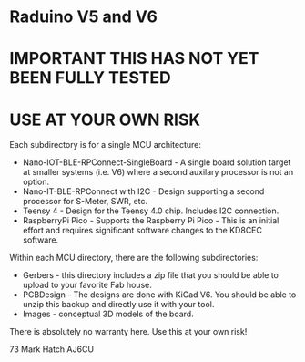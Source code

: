 # Raduino V5 and V6
# IMPORTANT THIS HAS NOT YET BEEN FULLY TESTED
# USE AT YOUR OWN RISK
 
Each subdirectory is for a single MCU architecture:

- Nano-IOT-BLE-RPConnect-SingleBoard - A single board solution target at smaller systems (i.e. V6) where a second auxilary processor is not an option.
- Nano-IT-BLE-RPConnect with I2C - Design supporting a second processor for S-Meter, SWR, etc.
- Teensy 4 - Design for the Teensy 4.0 chip. Includes I2C connection.
- RaspberryPi Pico - Supports the Raspberry Pi Pico - This is an initial effort and requires significant software changes to the KD8CEC software.


Within each MCU directory, there are the following subdirectories:


- Gerbers - this directory includes a zip file that you should be able to upload to
            your favorite Fab house.
- PCBDesign - The designs are done with KiCad V6. You should be able to unzip this backup and directly use it with your tool.
- Images - conceptual 3D models of the board.

There is absolutely no warranty here. Use this at your own risk!


73
Mark Hatch
AJ6CU

